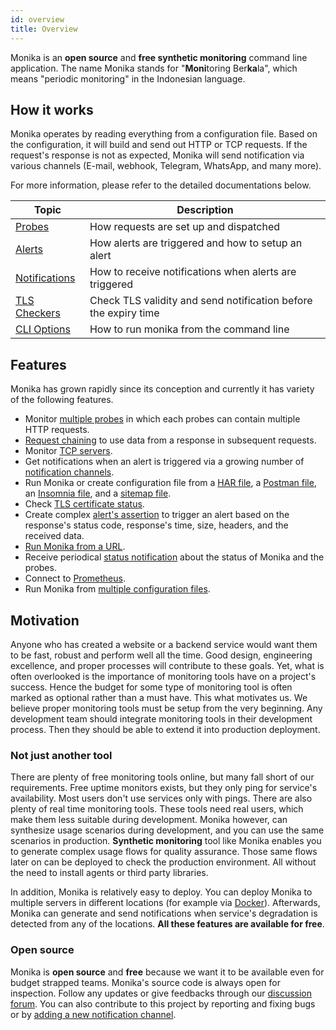 ```yaml
---
id: overview
title: Overview
---
```


Monika is an **open source** and **free synthetic monitoring** command line application. The name Monika stands for "**Moni**toring Ber**ka**la", which means "periodic monitoring" in the Indonesian language.

## How it works

Monika operates by reading everything from a configuration file. Based on the configuration, it will build and send out HTTP or TCP requests. If the request's response is not as expected, Monika will send notification via various channels (E-mail, webhook, Telegram, WhatsApp, and many more).

For more information, please refer to the detailed documentations below.

| Topic                                  | Description                                                     |
| -------------------------------------- | --------------------------------------------------------------- |
| [Probes](/guides/probes)               | How requests are set up and dispatched                          |
| [Alerts](/guides/alerts)               | How alerts are triggered and how to setup an alert              |
| [Notifications](/guides/notifications) | How to receive notifications when alerts are triggered          |
| [TLS Checkers](/guides/tls-checkers)   | Check TLS validity and send notification before the expiry time |
| [CLI Options](/guides/cli-options)     | How to run monika from the command line                         |

## Features

Monika has grown rapidly since its conception and currently it has variety of the following features.

- Monitor [multiple probes](/guides/probes) in which each probes can contain multiple HTTP requests.
- [Request chaining](/guides/examples#requests-chaining) to use data from a response in subsequent requests.
- Monitor [TCP servers](/guides/probes#tcp).
- Get notifications when an alert is triggered via a growing number of [notification channels](/guides/notifications).
- Run Monika or create configuration file from a [HAR file](/guides/probes#har-file-support), a [Postman file](/guides/probes#postman-json-file-support), an [Insomnia file](/guides/probes#insomnia-file-support), and a [sitemap file](/guides/cli-options#sitemap).
- Check [TLS certificate status](/guides/tls-checkers).
- Create complex [alert's assertion](/guides/alerts#alert-assertion) to trigger an alert based on the response's status code, response's time, size, headers, and the received data.
- [Run Monika from a URL](/quick-start#run-monika).
- Receive periodical [status notification](/guides/status-notification) about the status of Monika and the probes.
- Connect to [Prometheus](/guides/cli-options#prometheus).
- Run Monika from [multiple configuration files](/guides/cli-options#multiple-configurations).

## Motivation

Anyone who has created a website or a backend service would want them to be fast, robust and perform well all the time. Good design, engineering excellence, and proper processes will contribute to these goals. Yet, what is often overlooked is the importance of monitoring tools have on a project's success. Hence the budget for some type of monitoring tool is often marked as optional rather than a must have. This what motivates us. We believe proper monitoring tools must be setup from the very beginning. Any development team should integrate monitoring tools in their development process. Then they should be able to extend it into production deployment.

### Not just another tool

There are plenty of free monitoring tools online, but many fall short of our requirements. Free uptime monitors exists, but they only ping for service's availability. Most users don't use services only with pings. There are also plenty of real time monitoring tools. These tools need real users, which make them less suitable during development. Monika however, can synthesize usage scenarios during development, and you can use the same scenarios in production. **Synthetic monitoring** tool like Monika enables you to generate complex usage flows for quality assurance. Those same flows later on can be deployed to check the production environment. All without the need to install agents or third party libraries.

In addition, Monika is relatively easy to deploy. You can deploy Monika to multiple servers in different locations (for example via [Docker](/tutorial/run-in-docker)). Afterwards, Monika can generate and send notifications when service's degradation is detected from any of the locations. **All these features are available for free**.

### Open source

Monika is **open source** and **free** because we want it to be available even for budget strapped teams. Monika's source code is always open for inspection. Follow any updates or give feedbacks through our [discussion forum](https://github.com/hyperjumptech/monika/discussions). You can also contribute to this project by reporting and fixing bugs or by [adding a new notification channel](/guides/new-notifications).
